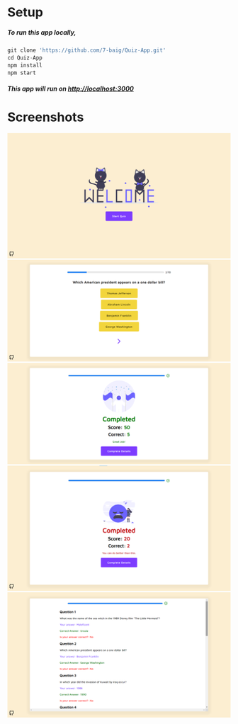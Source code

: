 # Setup
##### To run this app locally,

```javascript
git clone 'https://github.com/7-baig/Quiz-App.git'
cd Quiz-App
npm install
npm start
```

##### This app will run on [http://localhost:3000](http://localhost:3000)


# Screenshots

![Home](./src/images/Screenshots/Home.png)
![Game](./src/images/Screenshots/Game.png)
![Completed_1](./src/images/Screenshots/Completed_1.png)
![Completed_2](./src/images/Screenshots/Completed_2.png)
![Complete Details](./src/images/Screenshots/Complete_details.png)

